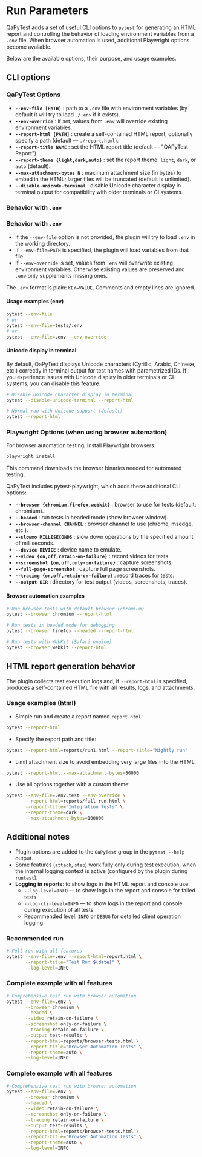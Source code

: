 # Run Parameters

QaPyTest adds a set of useful CLI options to `pytest` for generating an HTML
report and controlling the behavior of loading environment variables from
a `.env` file. When browser automation is used, additional Playwright options
become available.

Below are the available options, their purpose, and usage examples.

## CLI options

### QaPyTest Options

- **`--env-file [PATH]`** : path to a `.env` file with environment variables
  (by default it will try to load `./.env` if it exists).
- **`--env-override`** : if set, values from `.env` will override existing
  environment variables.
- **`--report-html [PATH]`** : create a self-contained HTML report; optionally
  specify a path (default — `./report.html`).
- **`--report-title NAME`** : set the HTML report title (default — "QAPyTest
  Report").
- **`--report-theme {light,dark,auto}`** : set the report theme: `light`,
  `dark`, or `auto` (default).
- **`--max-attachment-bytes N`** : maximum attachment size (in bytes) to embed
  in the HTML; larger files will be truncated (default is unlimited).
- **`--disable-unicode-terminal`** : disable Unicode character display in 
  terminal output for compatibility with older terminals or CI systems.

### Behavior with `.env`
### Behavior with `.env`

- If the `--env-file` option is not provided, the plugin will try to load
  `.env` in the working directory.
- If `--env-file=PATH` is specified, the plugin will load variables from that
  file.
- If `--env-override` is set, values from `.env` will overwrite existing
  environment variables. Otherwise existing values are preserved and `.env`
  only supplements missing ones.

The `.env` format is plain: `KEY=VALUE`. Comments and empty lines are ignored.

#### Usage examples (env)

```bash
pytest --env-file
# or
pytest --env-file=tests/.env
# or
pytest --env-file=.env --env-override
```

#### Unicode display in terminal

By default, QaPyTest displays Unicode characters (Cyrillic, Arabic, Chinese, etc.) 
correctly in terminal output for test names with parametrized IDs. If you 
experience issues with Unicode display in older terminals or CI systems, 
you can disable this feature:

```bash
# Disable Unicode character display in terminal
pytest --disable-unicode-terminal --report-html

# Normal run with Unicode support (default)
pytest --report-html
```

### Playwright Options (when using browser automation)

For browser automation testing, install Playwright browsers:

```bash
playwright install
```

This command downloads the browser binaries needed for automated testing.

QaPyTest includes pytest-playwright, which adds these additional CLI options:

- **`--browser {chromium,firefox,webkit}`** : browser to use for tests
  (default: chromium).
- **`--headed`** : run tests in headed mode (show browser window).
- **`--browser-channel CHANNEL`** : browser channel to use (chrome, msedge, etc.).
- **`--slowmo MILLISECONDS`** : slow down operations by the specified amount
  of milliseconds.
- **`--device DEVICE`** : device name to emulate.
- **`--video {on,off,retain-on-failure}`** : record videos for tests.
- **`--screenshot {on,off,only-on-failure}`** : capture screenshots.
- **`--full-page-screenshot`** : capture full page screenshots.
- **`--tracing {on,off,retain-on-failure}`** : record traces for tests.
- **`--output DIR`** : directory for test output (videos, screenshots, traces).

#### Browser automation examples

```bash
# Run browser tests with default browser (chromium)
pytest --browser chromium --report-html

# Run tests in headed mode for debugging
pytest --browser firefox --headed --report-html

# Run tests with WebKit (Safari engine)
pytest --browser webkit --report-html
```

## HTML report generation behavior

The plugin collects test execution logs and, if `--report-html` is specified,
produces a self-contained HTML file with all results, logs, and attachments.

### Usage examples (html)

- Simple run and create a report named `report.html`:

```bash
pytest --report-html
```

- Specify the report path and title:

```bash
pytest --report-html=reports/run1.html --report-title="Nightly run"
```

- Limit attachment size to avoid embedding very large files into the HTML:

```bash
pytest --report-html --max-attachment-bytes=50000
```

- Use all options together with a custom theme:

```bash
pytest --env-file=.env.test --env-override \
       --report-html=reports/full-run.html \
       --report-title="Integration Tests" \
       --report-theme=dark \
       --max-attachment-bytes=100000
```

## Additional notes

- Plugin options are added to the `QaPyTest` group in the `pytest --help`
  output.
- Some features (`attach`, `step`) work fully only during test execution, when
  the internal logging context is active (configured by the plugin during
  `runtest`).
- **Logging in reports**: to show logs in the HTML report and console use:
  - `--log-level=INFO` — to show logs in the report and console for failed
    tests
  - `--log-cli-level=INFO` — to show logs in the report and console during
    execution of all tests
  - Recommended level: `INFO` or `DEBUG` for detailed client operation logging

### Recommended run

```bash
# Full run with all features
pytest --env-file=.env --report-html=report.html \
       --report-title="Test Run $(date)" \
       --log-level=INFO
```

### Complete example with all features

```bash
# Comprehensive test run with browser automation
pytest --env-file=.env \
       --browser chromium \
       --headed \
       --video retain-on-failure \
       --screenshot only-on-failure \
       --tracing retain-on-failure \
       --output test-results \
       --report-html=reports/browser-tests.html \
       --report-title="Browser Automation Tests" \
       --report-theme=auto \
       --log-level=INFO
```

### Complete example with all features

```bash
# Comprehensive test run with browser automation
pytest --env-file=.env \
       --browser chromium \
       --headed \
       --video retain-on-failure \
       --screenshot only-on-failure \
       --tracing retain-on-failure \
       --output test-results \
       --report-html=reports/browser-tests.html \
       --report-title="Browser Automation Tests" \
       --report-theme=auto \
       --log-level=INFO
```
